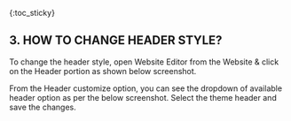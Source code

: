 {:toc_sticky}

## 3. HOW TO CHANGE HEADER STYLE?
To change the header style, open Website Editor from the Website & click on the Header portion as shown below screenshot.


From the Header customize option, you can see the dropdown of available header option as per the below screenshot. Select the theme header and save the changes.


